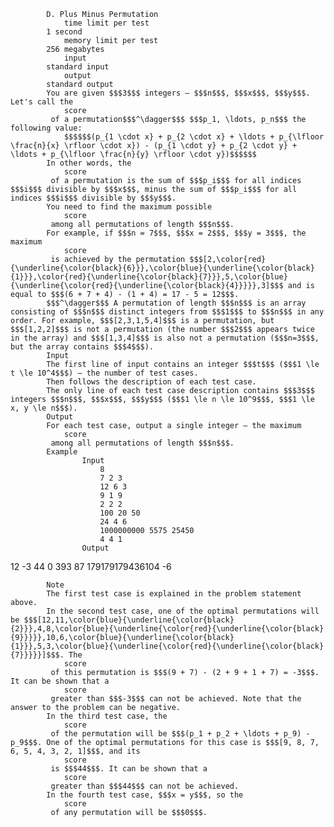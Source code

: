 			D. Plus Minus Permutation
				time limit per test
			1 second
				memory limit per test
			256 megabytes
				input
			standard input
				output
			standard output
			You are given $$$3$$$ integers — $$$n$$$, $$$x$$$, $$$y$$$. Let's call the 
				score
			 of a permutation$$$^\dagger$$$ $$$p_1, \ldots, p_n$$$ the following value:
				$$$$$$(p_{1 \cdot x} + p_{2 \cdot x} + \ldots + p_{\lfloor \frac{n}{x} \rfloor \cdot x}) - (p_{1 \cdot y} + p_{2 \cdot y} + \ldots + p_{\lfloor \frac{n}{y} \rfloor \cdot y})$$$$$$
			In other words, the 
				score
			 of a permutation is the sum of $$$p_i$$$ for all indices $$$i$$$ divisible by $$$x$$$, minus the sum of $$$p_i$$$ for all indices $$$i$$$ divisible by $$$y$$$.
			You need to find the maximum possible 
				score
			 among all permutations of length $$$n$$$.
			For example, if $$$n = 7$$$, $$$x = 2$$$, $$$y = 3$$$, the maximum 
				score
			 is achieved by the permutation $$$[2,\color{red}{\underline{\color{black}{6}}},\color{blue}{\underline{\color{black}{1}}},\color{red}{\underline{\color{black}{7}}},5,\color{blue}{\underline{\color{red}{\underline{\color{black}{4}}}}},3]$$$ and is equal to $$$(6 + 7 + 4) - (1 + 4) = 17 - 5 = 12$$$.
			$$$^\dagger$$$ A permutation of length $$$n$$$ is an array consisting of $$$n$$$ distinct integers from $$$1$$$ to $$$n$$$ in any order. For example, $$$[2,3,1,5,4]$$$ is a permutation, but $$$[1,2,2]$$$ is not a permutation (the number $$$2$$$ appears twice in the array) and $$$[1,3,4]$$$ is also not a permutation ($$$n=3$$$, but the array contains $$$4$$$).
			Input
			The first line of input contains an integer $$$t$$$ ($$$1 \le t \le 10^4$$$) — the number of test cases.
			Then follows the description of each test case.
			The only line of each test case description contains $$$3$$$ integers $$$n$$$, $$$x$$$, $$$y$$$ ($$$1 \le n \le 10^9$$$, $$$1 \le x, y \le n$$$).
			Output
			For each test case, output a single integer — the maximum 
				score
			 among all permutations of length $$$n$$$.
			Example
					Input
						8
						7 2 3
						12 6 3
						9 1 9
						2 2 2
						100 20 50
						24 4 6
						1000000000 5575 25450
						4 4 1
					Output
					
12
-3
44
0
393
87
179179179436104
-6

			Note
			The first test case is explained in the problem statement above.
			In the second test case, one of the optimal permutations will be $$$[12,11,\color{blue}{\underline{\color{black}{2}}},4,8,\color{blue}{\underline{\color{red}{\underline{\color{black}{9}}}}},10,6,\color{blue}{\underline{\color{black}{1}}},5,3,\color{blue}{\underline{\color{red}{\underline{\color{black}{7}}}}}]$$$. The 
				score
			 of this permutation is $$$(9 + 7) - (2 + 9 + 1 + 7) = -3$$$. It can be shown that a 
				score
			 greater than $$$-3$$$ can not be achieved. Note that the answer to the problem can be negative.
			In the third test case, the 
				score
			 of the permutation will be $$$(p_1 + p_2 + \ldots + p_9) - p_9$$$. One of the optimal permutations for this case is $$$[9, 8, 7, 6, 5, 4, 3, 2, 1]$$$, and its 
				score
			 is $$$44$$$. It can be shown that a 
				score
			 greater than $$$44$$$ can not be achieved.
			In the fourth test case, $$$x = y$$$, so the 
				score
			 of any permutation will be $$$0$$$.

